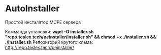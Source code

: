 # AutoInstaller
Простой инсталятор MCPE сервера

Комманда установки:
<b>wget -O installer.sh "repo.teslex.tech/peinstaller/installer.sh" && chmod +x ./installer.sh && ./installer.sh
</b>
Репозиторий крутого хлама: http://repo.teslex.tech/peinstaller/
